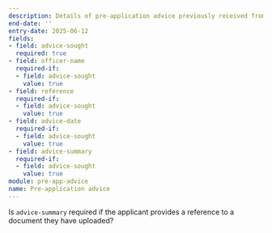 ```yaml
---
description: Details of pre-application advice previously received from the planning authority
end-date: ''
entry-date: 2025-06-12
fields:
- field: advice-sought
  required: true
- field: officer-name
  required-if:
  - field: advice-sought
    value: true
- field: reference
  required-if:
  - field: advice-sought
    value: true
- field: advice-date
  required-if:
  - field: advice-sought
    value: true
- field: advice-summary
  required-if:
  - field: advice-sought
    value: true
module: pre-app-advice
name: Pre-application advice
---
```


Is `advice-summary` required if the applicant provides a reference to a document they have uploaded?
